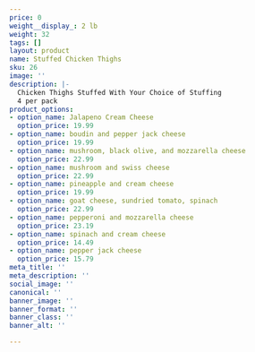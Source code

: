```yaml
---
price: 0
weight__display_: 2 lb
weight: 32
tags: []
layout: product
name: Stuffed Chicken Thighs
sku: 26
image: ''
description: |-
  Chicken Thighs Stuffed With Your Choice of Stuffing
  4 per pack
product_options:
- option_name: Jalapeno Cream Cheese
  option_price: 19.99
- option_name: boudin and pepper jack cheese
  option_price: 19.99
- option_name: mushroom, black olive, and mozzarella cheese
  option_price: 22.99
- option_name: mushroom and swiss cheese
  option_price: 22.99
- option_name: pineapple and cream cheese
  option_price: 19.99
- option_name: goat cheese, sundried tomato, spinach
  option_price: 22.99
- option_name: pepperoni and mozzarella cheese
  option_price: 23.19
- option_name: spinach and cream cheese
  option_price: 14.49
- option_name: pepper jack cheese
  option_price: 15.79
meta_title: ''
meta_description: ''
social_image: ''
canonical: ''
banner_image: ''
banner_format: ''
banner_class: ''
banner_alt: ''

---
```

